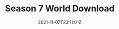 ---
category: page
title: "Season 7 World Download"
date: 2021-11-07T23:11:01Z
description: ""
draft: true
---